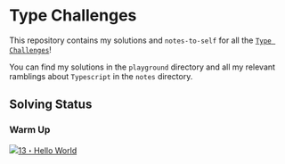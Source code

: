 # Type Challenges

This repository contains my solutions and `notes-to-self` for all the [`Type Challenges`](https://github.com/type-challenges/type-challenges)!

You can find my solutions in the `playground` directory and all my relevant ramblings about `Typescript` in the `notes` directory.

## Solving Status

### Warm Up

<a href="./playgroubd/00013-warm-hello-world.ts" target="_blank"><img src="https://img.shields.io/badge/-13%E3%83%BBHello%20World-teal" alt="13・Hello World"/></a>
